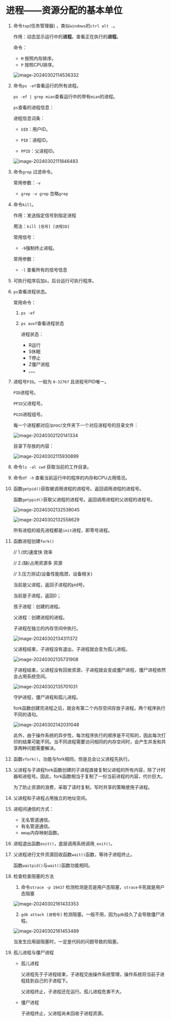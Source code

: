 # 进程——资源分配的基本单位

1. 命令`top`(任务管理器) ，类似`windows`的`ctrl alt .`。

   作用：动态显示运行中的**进程**。查看正在执行的**进程**。

   命令：

   - `M` 按照内存排序。
   - `P` 按照CPU排序。

   ![image-20240302114536332](./assets/image-20240302114536332-1709478765815-3.png)

2. 命令`ps -ef`查看运行的所有进程。

   `ps -ef | grep mian`查看运行中的带有`mian`的进程。

   `ps`查看的进程信息：

   进程信息词条：

   - `UID`：用户ID。

   - `PID`：进程ID。

   - `PPID`：父进程ID。

   ![image-20240302111846483](./assets/image-20240302111846483.png)

3. 命令`grep` 过滤命令。

   常用参数：`-v`

   - `grep -v grep` 忽略`grep`

4. 命令`kill`。

   作用：发送指定信号到指定进程

   用法：`kill [信号] [进程ID]`

   常用信号：

   - `-9`强制终止进程。

   常用参数：

   - `-l` 查看所有的信号信息

5. 可执行程序后加`&`，后台运行可执行程序。

6. `ps`查看进程状态。

   常用命令：

   1. `ps -ef`

   2. `ps auxf`查看进程状态

      进程状态：

      - R运行
      - S休眠
      - T停止
      - Z僵尸进程
      - 。。。

7. 进程号`PID`。一般为 `0-32767` 且进程号PID唯一。

   `PID`进程号。

   `PPID`父进程号。

   `PGID`进程组号。

   每一个进程都对应/proc/文件夹下一个对应进程号的目录文件：

   ![image-20240302120141334](./assets/image-20240302120141334.png)

   目录下存放的内容：

   ![image-20240302115930899](./assets/image-20240302115930899.png)

8. 命令`ls -al cwd` 获取当前的工作目录。

9. 命令`df -h` 查看当前运行中的程序的内存和CPU占用情况。

10. 函数`getpid()`获取被调用进程的进程号。返回调用进程的进程号。

    函数`getppid()`获取父进程的进程号。返回调用进程的父进程的进程号。

    ![image-20240302132538045](./assets/image-20240302132538045.png)

    ![image-20240302132558629](./assets/image-20240302132558629.png)

    所有进程的祖先进程都是`init`进程，即零号进程。

11. 函数进程创建`fork()`

    // 1.(优)速度快    效率

    // 2.(缺)占用资源多  资源

    // 3.压力测试(设备性能瓶颈，设备相关)

    当前是父进程，返回子进程的pid号。

    当前是子进程，返回0；

    孩子进程：创建的进程。

    父进程：创建进程的进程。

    子进程在独立的内存空间中执行。

    ![image-20240302134311372](./assets/image-20240302134311372.png)

    父进程结束，子进程没有退出，子进程就会变为孤儿进程。

    ![image-20240302135731908](./assets/image-20240302135731908.png)

    子进程结束，父进程没有回收资源，子进程就会变成僵尸进程，僵尸进程依然会占用系统空间。

    ![image-20240302135701031](./assets/image-20240302135701031.png)

    守护进程，僵尸进程和孤儿进程。

    fork函数创建完进程之后，就会有第二个内存空间存放子进程。两个程序执行不同的语句。

    ![image-20240302142031048](./assets/image-20240302142031048.png)

    此外，由于操作系统的异步性，每次程序执行的顺序是不可知的，因此每次打印的结果可能不同。当不同进程需要访问相同的内存空间时，会产生并发和共享两种问题需要解决。

12. 函数`vfork()`，功能与fork相同，但是总会让父进程先执行。

13. 父进程与子进程fork函数创建的子进程直接复制父进程的所有内容，除了计时器和进程号。因此，fork函数相当于复制了一份当前进程的内容，代价巨大。

    为了防止资源的浪费，采取了读时复制，写时共享的策略使用子进程。

14. 父进程和子进程占用独立的地址空间。

15. 进程间通信的方式：

    - 无名管道通信。
    - 有名管道通信。
    - `mmap`内存映射函数。

16. 进程退出函数`exit()`，底层调用系统调用`_exit()`。

17. 父进程进行文件资源回收函数`wait()`函数，等待子进程终止。

    函数`waitpid()`与`wait()`函数功能相同。

18. 检查检查阻塞的方法

    1. 命令`strace -p 19437` 检测检测是否是用户态阻塞，`strace`卡死就是用户态阻塞

    ![image-20240302161433353](./assets/image-20240302161433353.png)

    2. `gdb attach [进程号]` 检测阻塞。一般不用，因为`gdb`挂久了会导致僵尸进程。

    ![image-20240302161453489](./assets/image-20240302161453489.png)

    当发生应用层阻塞时，一定是代码的问题导致的阻塞。

19. 孤儿进程与僵尸进程

    - 孤儿进程

      父进程先于子进程结束，子进程交由操作系统管理，操作系统将当前子进程挂到自己的子进程下。

      父进程终止，子进程还在运行。孤儿进程危害不大。

    - 僵尸进程
    
      子进程终止，父进程尚未回收子进程资源。




















































